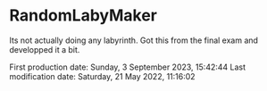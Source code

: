 # RandomLabyMaker
Its not actually doing any labyrinth. Got this from the final exam and developped it a bit.

First production date: Sunday, ‎3 ‎September ‎2023, ‏‎15:42:44
Last modification date: ‎Saturday, ‎21 ‎May ‎2022, ‏‎11:16:02
